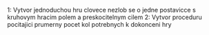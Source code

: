 1: Vytvor jednoduchou hru clovece nezlob se o jedne postavicce s kruhovym hracim polem a preskocitelnym cilem
2: Vytvor proceduru pocitajici prumerny pocet kol potrebnych k dokonceni hry